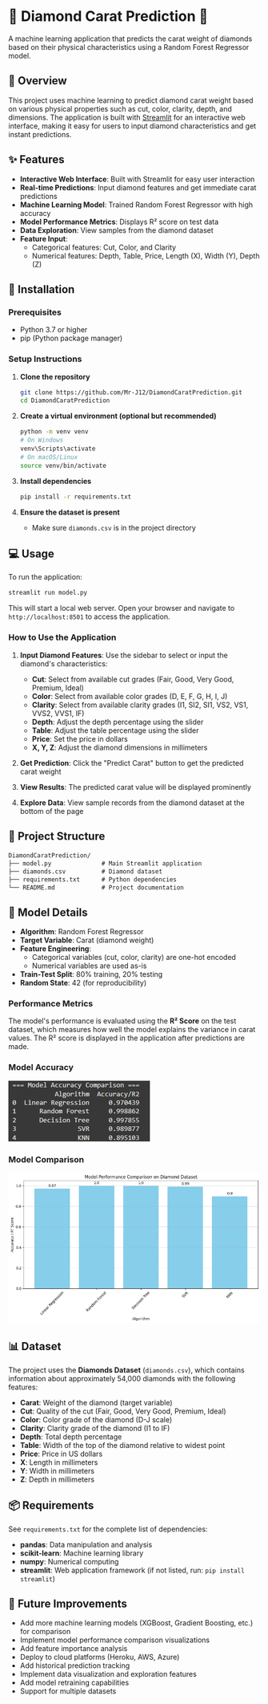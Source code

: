 # 💎 Diamond Carat Prediction 💎

A machine learning application that predicts the carat weight of diamonds based on their physical characteristics using a Random Forest Regressor model.

## 📖 Overview

This project uses machine learning to predict diamond carat weight based on various physical properties such as cut, color, clarity, depth, and dimensions. The application is built with [Streamlit](https://streamlit.io/) for an interactive web interface, making it easy for users to input diamond characteristics and get instant predictions.

## ✨ Features

- **Interactive Web Interface**: Built with Streamlit for easy user interaction
- **Real-time Predictions**: Input diamond features and get immediate carat predictions
- **Machine Learning Model**: Trained Random Forest Regressor with high accuracy
- **Model Performance Metrics**: Displays R² score on test data
- **Data Exploration**: View samples from the diamond dataset
- **Feature Input**:
  - Categorical features: Cut, Color, and Clarity
  - Numerical features: Depth, Table, Price, Length (X), Width (Y), Depth (Z)

## 🚀 Installation

### Prerequisites

- Python 3.7 or higher
- pip (Python package manager)

### Setup Instructions

1. **Clone the repository**
   ```bash
   git clone https://github.com/Mr-J12/DiamondCaratPrediction.git
   cd DiamondCaratPrediction
   ```

2. **Create a virtual environment (optional but recommended)**
   ```bash
   python -m venv venv
   # On Windows
   venv\Scripts\activate
   # On macOS/Linux
   source venv/bin/activate
   ```

3. **Install dependencies**
   ```bash
   pip install -r requirements.txt
   ```

4. **Ensure the dataset is present**
   - Make sure `diamonds.csv` is in the project directory

## 💻 Usage

To run the application:

```bash
streamlit run model.py
```

This will start a local web server. Open your browser and navigate to `http://localhost:8501` to access the application.

### How to Use the Application

1. **Input Diamond Features**: Use the sidebar to select or input the diamond's characteristics:
   - **Cut**: Select from available cut grades (Fair, Good, Very Good, Premium, Ideal)
   - **Color**: Select from available color grades (D, E, F, G, H, I, J)
   - **Clarity**: Select from available clarity grades (I1, SI2, SI1, VS2, VS1, VVS2, VVS1, IF)
   - **Depth**: Adjust the depth percentage using the slider
   - **Table**: Adjust the table percentage using the slider
   - **Price**: Set the price in dollars
   - **X, Y, Z**: Adjust the diamond dimensions in millimeters

2. **Get Prediction**: Click the "Predict Carat" button to get the predicted carat weight

3. **View Results**: The predicted carat value will be displayed prominently

4. **Explore Data**: View sample records from the diamond dataset at the bottom of the page

## 📁 Project Structure

```
DiamondCaratPrediction/
├── model.py              # Main Streamlit application
├── diamonds.csv          # Diamond dataset
├── requirements.txt      # Python dependencies
└── README.md             # Project documentation
```

## 🤖 Model Details

- **Algorithm**: Random Forest Regressor
- **Target Variable**: Carat (diamond weight)
- **Feature Engineering**: 
  - Categorical variables (cut, color, clarity) are one-hot encoded
  - Numerical variables are used as-is
- **Train-Test Split**: 80% training, 20% testing
- **Random State**: 42 (for reproducibility)

### Performance Metrics

The model's performance is evaluated using the **R² Score** on the test dataset, which measures how well the model explains the variance in carat values. The R² score is displayed in the application after predictions are made.

### Model Accuracy
![Model Accuracy](model_accuracy.png)

### Model Comparison
![Model Comparison Graph](comparision_graph.png)

## 📊 Dataset

The project uses the **Diamonds Dataset** (`diamonds.csv`), which contains information about approximately 54,000 diamonds with the following features:

- **Carat**: Weight of the diamond (target variable)
- **Cut**: Quality of the cut (Fair, Good, Very Good, Premium, Ideal)
- **Color**: Color grade of the diamond (D-J scale)
- **Clarity**: Clarity grade of the diamond (I1 to IF)
- **Depth**: Total depth percentage
- **Table**: Width of the top of the diamond relative to widest point
- **Price**: Price in US dollars
- **X**: Length in millimeters
- **Y**: Width in millimeters
- **Z**: Depth in millimeters

## 📦 Requirements

See `requirements.txt` for the complete list of dependencies:

- **pandas**: Data manipulation and analysis
- **scikit-learn**: Machine learning library
- **numpy**: Numerical computing
- **streamlit**: Web application framework (if not listed, run: `pip install streamlit`)

## 🔧 Future Improvements

- Add more machine learning models (XGBoost, Gradient Boosting, etc.) for comparison
- Implement model performance comparison visualizations
- Add feature importance analysis
- Deploy to cloud platforms (Heroku, AWS, Azure)
- Add historical prediction tracking
- Implement data visualization and exploration features
- Add model retraining capabilities
- Support for multiple datasets
